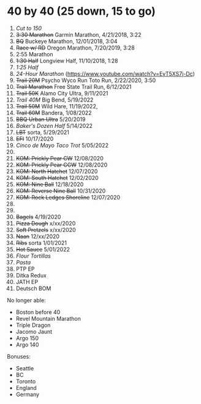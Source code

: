 
# 40 by 40 (25 down, 15 to go)

1. *Cut to 150*
2. ~~3:30 Marathon~~ Garmin Marathon, 4/21/2018, 3:22
3. ~~BQ~~ Buckeye Marathon, 12/01/2018, 3:04
4. ~~Race w/ RD~~ Oregon Marathon, 7/20/2019, 3:28
5. 2:55 Marathon
7. ~~1:30 Half~~ Longview Half, 11/10/2018, 1:28
8. *1:25 Half*
9. *24-Hour Marathon* (https://www.youtube.com/watch?v=EvT5XS7j-Dc) 
10. ~~Trail 20M~~ Psycho Wyco Run Toto Run, 2/22/2020, 3:50
11. ~~Trail Marathon~~ Free State Trail Run, 6/12/2021
12. ~~Trail 50K~~ Alamo City Ultra, 9/11/2021
13. *Trail 40M* Big Bend, 5/19/2022
14. ~~Trail 50M~~ Wild Hare, 11/19/2022, 
15. ~~Trail 60M~~ Bandera, 1/08/2022
16. ~~BBQ Urban Ultra~~ 5/20/2019
17. *Baker's Dozen Half* 5/14/2022
18. ~~LBT~~ sorta, 5/29/2021
19. ~~EFI~~ 10/17/2020
20. *Cinco de Mayo Taco Trot* 5/05/2022
21. 
22. ~~KOM: Prickly Pear CW~~ 12/08/2020
23. ~~KOM: Prickly Pear CCW~~ 12/08/2020
24. ~~KOM: North Hatchet~~ 12/07/2020
25. ~~KOM: South Hatchet~~ 12/02/2020
26. ~~KOM: Nine Ball~~ 12/18/2020
27. ~~KOM: Reverse Nine Ball~~ 10/31/2020
28. ~~KOM: Rock Ledges Shoreline~~ 12/07/2020
29. 
30. 
31. ~~Bagels~~ 4/19/2020
32. ~~Pizza Dough~~ x/xx/2020
33. ~~Soft Pretzels~~ x/xx/2020
34. ~~Naan~~ 12/xx/2020
35. ~~Ribs~~ sorta 1/01/2021
36. ~~Hot Sauce~~ 5/01/2022
37. *Flour Tortillas*
38. *Pasta*
37. PTP EP
38. Ditka Redux
39. JATH EP
40. Deutsch BOM

No longer able:
* Boston before 40
* Revel Mountain Marathon
* Triple Dragon
* Jacomo Jaunt
* Argo 150
* Argo 140

Bonuses:
* Seattle
* BC
* Toronto
* England
* Germany
